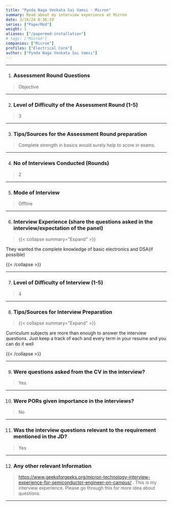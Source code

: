 ```yaml
---
title: "Pynda Naga Venkata Sai Vamsi - Micron"
summary: Read about my interview experience at Micron
date: 3/16/24 0:36:19
series: ["PaperMod"]
weight: 1
aliases: ["/papermod-installation"]
# tags: ["Micron"]
companies: ["Micron"]
profiles: ["Electrical Core"]
author: ["Pynda Naga Venkata Sai Vamsi"]
---
```

---
1. ### Assessment Round Questions

> Objective

---

2. ### Level of Difficulty of the Assessment Round (1-5)

> 3

---

3. ### Tips/Sources for the Assessment Round preparation

> Complete strength in basics would surely help to score in exams.

---

4. ### No of Interviews Conducted (Rounds)

> 2

---

5. ### Mode of Interview

> Offline

---

6. ### Interview Experience (share the questions asked in the interview/expectation of the panel)

> {{< collapse summary="Expand" >}}

They wanted the complete knowledge of basic electronics and DSA(if possible)

{{< /collapse >}}

---

7. ### Level of Difficulty of Interview (1-5)

> 4

---

8. ### Tips/Sources for Interview Preparation

> {{< collapse summary="Expand" >}}

Curriculum subjects are more than enough to answer the interview questions. Just keep a track of each and every term in your resume and you can do it well

{{< /collapse >}}

---

9. ### Were questions asked from the CV in the interview?

> Yes

---

10. ### Were PORs given importance in the interviews?

> No

---

11. ### Was the interview questions relevant to the requirement mentioned in the JD?

> Yes

---

12. ### Any other relevant Information

> https://www.geeksforgeeks.org/micron-technology-interview-experience-for-semiconductor-engineer-on-campus/ . This is my interview experience. Please go through this for more idea about questions.

---

